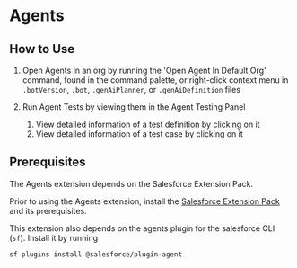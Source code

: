 # Agents

## How to Use

1. Open Agents in an org by running the 'Open Agent In Default Org' command, found in the command palette, or right-click context menu in `.botVersion`, `.bot`, `.genAiPlanner`, or `.genAiDefinition` files

2. Run Agent Tests by viewing them in the Agent Testing Panel
   1. View detailed information of a test definition by clicking on it
   2. View detailed information of a test case by clicking on it

## Prerequisites

The Agents extension depends on the Salesforce Extension Pack.

Prior to using the Agents extension, install the [Salesforce Extension Pack](https://marketplace.visualstudio.com/items?itemName=salesforce.salesforcedx-vscode) and its prerequisites.

This extension also depends on the agents plugin for the salesforce CLI (`sf`). Install it by running

```bash
sf plugins install @salesforce/plugin-agent
```
